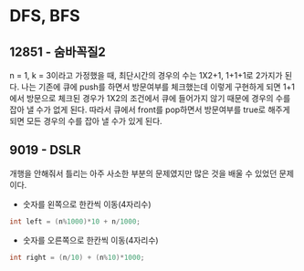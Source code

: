 # DFS, BFS

## 12851 - 숨바꼭질2

n = 1, k = 3이라고 가정했을 때, 최단시간의 경우의 수는 1X2+1, 1+1+1로 2가지가 된다. 나는 기존에 큐에 push를 하면서 방문여부를 체크했는데 이렇게 구현하게 되면 1+1에서 방문으로 체크된 경우가 1X2의 조건에서 큐에 들어가지 않기 때문에 경우의 수를 잡아 낼 수가 없게 된다. 따라서 큐에서 front를 pop하면서 방문여부를 true로 해주게 되면 모든 경우의 수를 잡아 낼 수가 있게 된다.

## 9019 - DSLR

개행을 안해줘서 틀리는 아주 사소한 부분의 문제였지만 많은 것을 배울 수 있었던 문제이다.

* 숫자를 왼쪽으로 한칸씩 이동(4자리수)

```C
int left = (n%1000)*10 + n/1000;
```

* 숫자를 오른쪽으로 한칸씩 이동(4자리수)

```C
int right = (n/10) + (n%10)*1000;
```